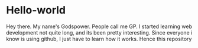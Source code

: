 # Hello-world
Hey there.
My name's Godspower. People call me GP.
I started learning web development not quite long, and its been pretty interesting.
Since everyone i know is using github, I just have to learn how it works. Hence this repository
